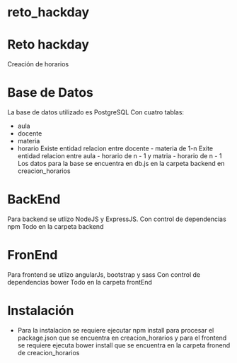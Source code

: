 # reto_hackday
Reto hackday
=============
Creación de horarios

Base de Datos 
=============
La base de datos utilizado es PostgreSQL 
Con cuatro tablas:
- aula
- docente
- materia
- horario
Existe entidad relacion entre docente - materia de 1-n
Exite entidad relacion entre aula - horario de n - 1 y matria - horario de n - 1
Los datos para la base se encuentra en db.js en la carpeta backend en creacion_horarios

BackEnd
=============
Para backend se utlizo NodeJS y ExpressJS.
Con control de dependencias npm
Todo en la carpeta backend

FronEnd
=============
Para frontend se utlizo angularJs, bootstrap y sass
Con control de dependencias bower
Todo en la carpeta frontEnd 

Instalación
=============
- Para la instalacion se requiere ejecutar npm install para procesar el package.json que se encuentra en creacion_horarios
y para el frontend se requiere ejecuta bower install  que se encuentra en la carpeta fronend de creacion_horarios




